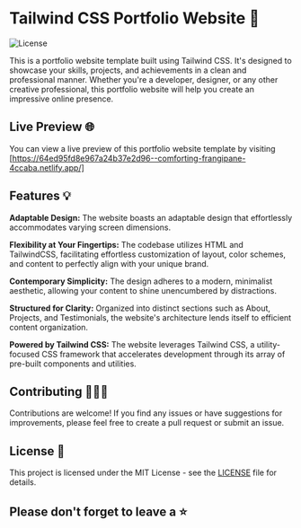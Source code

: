 # Tailwind CSS Portfolio Website 👜

![License](https://img.shields.io/badge/license-not%20specified-red?style=flat&logoColor=lightgrey)


This is a portfolio website template built using Tailwind CSS. It's designed to showcase your skills, projects, and achievements in a clean and professional manner. Whether you're a developer, designer, or any other creative professional, this portfolio website will help you create an impressive online presence.

## Live Preview 🌐

You can view a live preview of this portfolio website template by visiting [https://64ed95fd8e967a24b37e2d96--comforting-frangipane-4ccaba.netlify.app/]

## Features 💡

**Adaptable Design:** The website boasts an adaptable design that effortlessly accommodates varying screen dimensions. 
  
**Flexibility at Your Fingertips:** The codebase utilizes HTML and TailwindCSS, facilitating effortless customization of layout, color schemes, and content to perfectly align with your unique brand.

**Contemporary Simplicity:** The design adheres to a modern, minimalist aesthetic, allowing your content to shine unencumbered by distractions.

**Structured for Clarity:** Organized into distinct sections such as About, Projects, and Testimonials, the website's architecture lends itself to efficient content organization.

**Powered by Tailwind CSS:** The website leverages Tailwind CSS, a utility-focused CSS framework that accelerates development through its array of pre-built components and utilities.


## Contributing 🧑‍🤝‍🧑

Contributions are welcome! If you find any issues or have suggestions for improvements, please feel free to create a pull request or submit an issue.

## License 📄

This project is licensed under the MIT License - see the [LICENSE](LICENSE) file for details.

## Please don't forget to leave a ⭐
